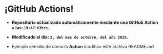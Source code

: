 # ¡GitHub Actions!
* **Repositorio actualizado automáticamente mediante una GitHub Action a las: `19:47:03hrs.`**
* **Modificado el día: `2, del mes de octubre, del año 2025.`**

* Ejemplo sencillo de cómo la **Action** modifica este archivo README.md.
